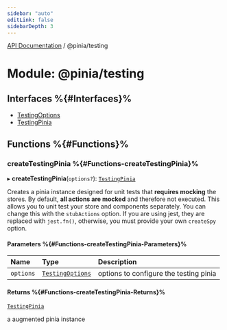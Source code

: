 ```yaml
---
sidebar: "auto"
editLink: false
sidebarDepth: 3
---
```


[API Documentation](../index.md) / @pinia/testing

# Module: @pinia/testing

## Interfaces %{#Interfaces}%

- [TestingOptions](../interfaces/pinia_testing.TestingOptions.md)
- [TestingPinia](../interfaces/pinia_testing.TestingPinia.md)

## Functions %{#Functions}%

### createTestingPinia %{#Functions-createTestingPinia}%

▸ **createTestingPinia**(`options?`): [`TestingPinia`](../interfaces/pinia_testing.TestingPinia.md)

Creates a pinia instance designed for unit tests that **requires mocking**
the stores. By default, **all actions are mocked** and therefore not
executed. This allows you to unit test your store and components separately.
You can change this with the `stubActions` option. If you are using jest,
they are replaced with `jest.fn()`, otherwise, you must provide your own
`createSpy` option.

#### Parameters %{#Functions-createTestingPinia-Parameters}%

| Name | Type | Description |
| :------ | :------ | :------ |
| `options` | [`TestingOptions`](../interfaces/pinia_testing.TestingOptions.md) | options to configure the testing pinia |

#### Returns %{#Functions-createTestingPinia-Returns}%

[`TestingPinia`](../interfaces/pinia_testing.TestingPinia.md)

a augmented pinia instance
